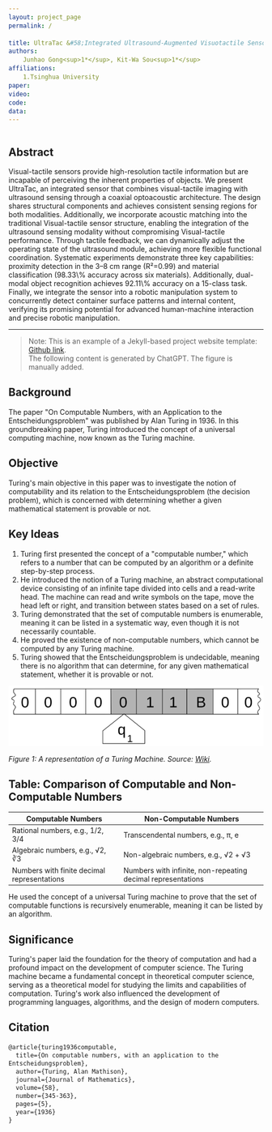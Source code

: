 ```yaml
---
layout: project_page
permalink: /

title: UltraTac &#58;Integrated Ultrasound-Augmented Visuotactile Sensor for Enhanced Robotic Perception
authors:
    Junhao Gong<sup>1*</sup>, Kit-Wa Sou<sup>1*</sup>
affiliations:
    1.Tsinghua University
paper: 
video: 
code: 
data: 
---
```


<!-- Using HTML to center the abstract -->
<div class="columns is-centered has-text-centered">
    <div class="column is-four-fifths">
        <h2>Abstract</h2>
        <div class="content has-text-justified">
Visual-tactile sensors provide high-resolution tactile information but are incapable of perceiving the inherent properties of objects. We present UltraTac, an integrated sensor that combines visual-tactile imaging with ultrasound sensing through a coaxial optoacoustic architecture. The design shares structural components and achieves consistent sensing regions for both modalities. Additionally, we incorporate acoustic matching into the traditional Visual-tactile sensor structure, enabling the integration of the ultrasound sensing modality without compromising Visual-tactile performance. Through tactile feedback, we can dynamically adjust the operating state of the ultrasound module, achieving more flexible functional coordination. Systematic experiments demonstrate three key capabilities: proximity detection in the 3–8 cm range (R²=0.99) and material classification (98.33\% accuracy across six materials). Additionally, dual-modal object recognition achieves 92.11\% accuracy on a 15-class task. Finally, we integrate the sensor into a robotic manipulation system to concurrently detect container surface patterns and internal content, verifying its promising potential for advanced human-machine interaction and precise robotic manipulation.
        </div>
    </div>
</div>

---

> Note: This is an example of a Jekyll-based project website template: [Github link](https://github.com/shunzh/project_website).\
> The following content is generated by ChatGPT. The figure is manually added.

## Background
The paper "On Computable Numbers, with an Application to the Entscheidungsproblem" was published by Alan Turing in 1936. In this groundbreaking paper, Turing introduced the concept of a universal computing machine, now known as the Turing machine.

## Objective
Turing's main objective in this paper was to investigate the notion of computability and its relation to the Entscheidungsproblem (the decision problem), which is concerned with determining whether a given mathematical statement is provable or not.


## Key Ideas
1. Turing first presented the concept of a "computable number," which refers to a number that can be computed by an algorithm or a definite step-by-step process.
2. He introduced the notion of a Turing machine, an abstract computational device consisting of an infinite tape divided into cells and a read-write head. The machine can read and write symbols on the tape, move the head left or right, and transition between states based on a set of rules.
3. Turing demonstrated that the set of computable numbers is enumerable, meaning it can be listed in a systematic way, even though it is not necessarily countable.
4. He proved the existence of non-computable numbers, which cannot be computed by any Turing machine.
5. Turing showed that the Entscheidungsproblem is undecidable, meaning there is no algorithm that can determine, for any given mathematical statement, whether it is provable or not.

![Turing Machine](/static/image/Turing_machine.png)

*Figure 1: A representation of a Turing Machine. Source: [Wiki](https://en.wikipedia.org/wiki/Turing_machine).*

## Table: Comparison of Computable and Non-Computable Numbers

| Computable Numbers | Non-Computable Numbers |
|-------------------|-----------------------|
| Rational numbers, e.g., 1/2, 3/4 | Transcendental numbers, e.g., π, e |
| Algebraic numbers, e.g., √2, ∛3 | Non-algebraic numbers, e.g., √2 + √3 |
| Numbers with finite decimal representations | Numbers with infinite, non-repeating decimal representations |

He used the concept of a universal Turing machine to prove that the set of computable functions is recursively enumerable, meaning it can be listed by an algorithm.

## Significance
Turing's paper laid the foundation for the theory of computation and had a profound impact on the development of computer science. The Turing machine became a fundamental concept in theoretical computer science, serving as a theoretical model for studying the limits and capabilities of computation. Turing's work also influenced the development of programming languages, algorithms, and the design of modern computers.

## Citation
```
@article{turing1936computable,
  title={On computable numbers, with an application to the Entscheidungsproblem},
  author={Turing, Alan Mathison},
  journal={Journal of Mathematics},
  volume={58},
  number={345-363},
  pages={5},
  year={1936}
}
```
